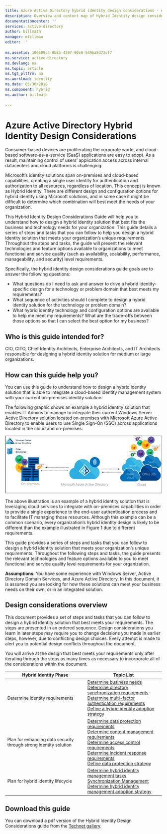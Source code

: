 ```yaml
---
title: Azure Active Directory hybrid identity design considerations - overview | Microsoft Docs
description: Overview and content map of Hybrid Identity design considerations guide
documentationcenter: ''
services: active-directory
author: billmath
manager: mtillman
editor: ''

ms.assetid: 100509c4-0b83-4207-90c8-549ba8372cf7
ms.service: active-directory
ms.devlang: na
ms.topic: article
ms.tgt_pltfrm: na
ms.workload: identity
ms.date: 05/30/2018
ms.component: hybrid
ms.author: billmath

---
```

# Azure Active Directory Hybrid Identity Design Considerations
Consumer-based devices are proliferating the corporate world, and cloud-based software-as-a-service (SaaS) applications are easy to adopt. As a result, maintaining control of users’ application access across internal datacenters and cloud platforms is challenging.  

Microsoft’s identity solutions span on-premises and cloud-based capabilities, creating a single user identity for authentication and authorization to all resources, regardless of location. This concept is known as Hybrid Identity. There are different design and configuration options for hybrid identity using Microsoft solutions, and in some case it might be difficult to determine which combination will best meet the needs of your organization. 

This Hybrid Identity Design Considerations Guide will help you to understand how to design a hybrid identity solution that best fits the business and technology needs for your organization.  This guide details a series of steps and tasks that you can follow to help you design a hybrid identity solution that meets your organization’s unique requirements. Throughout the steps and tasks, the guide will present the relevant technologies and feature options available to organizations to meet functional and service quality (such as availability, scalability, performance, manageability, and security) level requirements. 

Specifically, the hybrid identity design considerations guide goals are to answer the following questions: 

* What questions do I need to ask and answer to drive a hybrid identity-specific design for a technology or problem domain that best meets my requirements?
* What sequence of activities should I complete to design a hybrid identity solution for the technology or problem domain? 
* What hybrid identity technology and configuration options are available to help me meet my requirements? What are the trade-offs between those options so that I can select the best option for my business?

## Who is this guide intended for?
 CIO, CITO, Chief Identity Architects, Enterprise Architects, and IT Architects responsible for designing a hybrid identity solution for medium or large organizations.

## How can this guide help you?
You can use this guide to understand how to design a hybrid identity solution that is able to integrate a cloud-based identity management system with your current on-premises identity solution. 

The following graphic shows an example a hybrid identity solution that enables IT Admins to manage to integrate their current Windows Server Active Directory solution located on-premises with Microsoft Azure Active Directory to enable users to use Single Sign-On (SSO) across applications located in the cloud and on-premises.

![Example](media/plan-hybrid-identity-design-considerations/hybridID-example.png)

The above illustration is an example of a hybrid identity solution that is leveraging cloud services to integrate with on-premises capabilities in order to provide a single experience to the end-user authentication process and to facilitate IT managing those resources. Although this example can be a common scenario, every organization’s hybrid identity design is likely to be different than the example illustrated in Figure 1 due to different requirements. 

This guide provides a series of steps and tasks that you can follow to design a hybrid identity solution that meets your organization’s unique requirements. Throughout the following steps and tasks, the guide presents the relevant technologies and feature options available to you to meet functional and service quality level requirements for your organization.

**Assumptions**: You have some experience with Windows Server, Active Directory Domain Services, and Azure Active Directory. In this document, it is assumed you are looking for how these solutions can meet your business needs on their own, or in an integrated solution.

## Design considerations overview
This document provides a set of steps and tasks that you can follow to design a hybrid identity solution that best meets your requirements. The steps are presented in an ordered sequence. Design considerations you learn in later steps may require you to change decisions you made in earlier steps, however, due to conflicting design choices. Every attempt is made to alert you to potential design conflicts throughout the document. 

You will arrive at the design that best meets your requirements only after iterating through the steps as many times as necessary to incorporate all of the considerations within the document. 

| Hybrid Identity Phase | Topic List |
| --- | --- |
| Determine identity requirements |[Determine business needs](plan-hybrid-identity-design-considerations-business-needs.md)<br> [Determine directory synchronization requirements](plan-hybrid-identity-design-considerations-directory-sync-requirements.md)<br> [Determine multi-factor authentication requirements](plan-hybrid-identity-design-considerations-multifactor-auth-requirements.md)<br> [Define a hybrid identity adoption strategy](plan-hybrid-identity-design-considerations-identity-adoption-strategy.md) |
| Plan for enhancing data security through strong identity solution |[Determine data protection requirements](plan-hybrid-identity-design-considerations-dataprotection-requirements.md) <br> [Determine content management requirements](plan-hybrid-identity-design-considerations-contentmgt-requirements.md)<br> [Determine access control requirements](plan-hybrid-identity-design-considerations-accesscontrol-requirements.md)<br> [Determine incident response requirements](plan-hybrid-identity-design-considerations-incident-response-requirements.md) <br> [Define data protection strategy](plan-hybrid-identity-design-considerations-data-protection-strategy.md) |
| Plan for hybrid identity lifecycle |[Determine hybrid identity management tasks](plan-hybrid-identity-design-considerations-hybrid-id-management-tasks.md) <br> [Synchronization Management](plan-hybrid-identity-design-considerations-hybrid-id-management-tasks.md)<br> [Determine hybrid identity management adoption strategy](plan-hybrid-identity-design-considerations-lifecycle-adoption-strategy.md) |

## Download this guide
You can download a pdf version of the Hybrid Identity Design Considerations guide from the [Technet gallery](https://gallery.technet.microsoft.com/Azure-Hybrid-Identity-b06c8288). 

